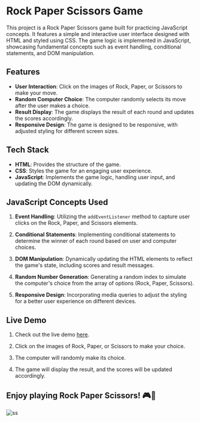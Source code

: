 # Rock Paper Scissors Game

This project is a Rock Paper Scissors game built for practicing JavaScript concepts. It features a simple and interactive user interface designed with HTML and styled using CSS. The game logic is implemented in JavaScript, showcasing fundamental concepts such as event handling, conditional statements, and DOM manipulation.

## Features

- **User Interaction**: Click on the images of Rock, Paper, or Scissors to make your move.
- **Random Computer Choice**: The computer randomly selects its move after the user makes a choice.
- **Result Display**: The game displays the result of each round and updates the scores accordingly.
- **Responsive Design**: The game is designed to be responsive, with adjusted styling for different screen sizes.

## Tech Stack

- **HTML**: Provides the structure of the game.
- **CSS**: Styles the game for an engaging user experience.
- **JavaScript**: Implements the game logic, handling user input, and updating the DOM dynamically.

## JavaScript Concepts Used

1. **Event Handling**: Utilizing the `addEventListener` method to capture user clicks on the Rock, Paper, and Scissors elements.

2. **Conditional Statements**: Implementing conditional statements to determine the winner of each round based on user and computer choices.

3. **DOM Manipulation**: Dynamically updating the HTML elements to reflect the game's state, including scores and result messages.

4. **Random Number Generation**: Generating a random index to simulate the computer's choice from the array of options (Rock, Paper, Scissors).

5. **Responsive Design**: Incorporating media queries to adjust the styling for a better user experience on different devices.

## Live Demo

1. Check out the live demo [here](https://dc-rock-paper-scissors.vercel.app/).

2. Click on the images of Rock, Paper, or Scissors to make your choice.

3. The computer will randomly make its choice.

4. The game will display the result, and the scores will be updated accordingly.

## Enjoy playing Rock Paper Scissors! 🎮🚀

![ss](https://github.com/divyam751/RockPaperScissors/assets/125983433/96565a26-b933-40b1-b681-21f78c084f06)
